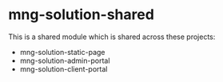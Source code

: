 # mng-solution-shared

This is a shared module which is shared across these projects:
- mng-solution-static-page
- mng-solution-admin-portal
- mng-solution-client-portal
